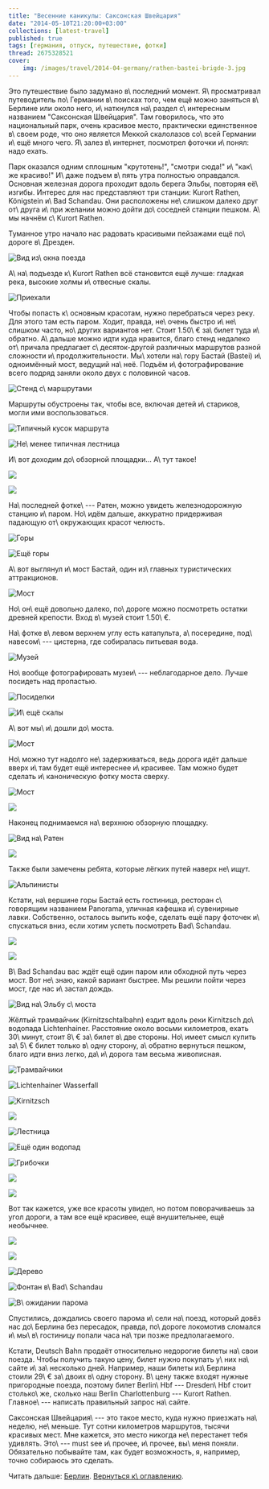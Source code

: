 ```yaml
---
title: "Весенние каникулы: Саксонская Швейцария"
date: "2014-05-10T21:20:00+03:00"
collections: [latest-travel]
published: true
tags: [германия, отпуск, путешествие, фотки]
thread: 2675328521
cover:
    img: /images/travel/2014-04-germany/rathen-bastei-brigde-3.jpg
---
```


Это путешествие было задумано в\ последний момент. Я\ просматривал путеводитель по\ Германии в\ поисках того, чем ещё
можно заняться в\ Берлине или около него, и\ наткнулся на\ раздел с\ интересным названием "Саксонская Швейцария". Там
говорилось, что это национальный парк, очень красивое место, практически единственное в\ своем роде, что оно является
Меккой скалолазов со\ всей Германии и\ ещё много чего. Я\ залез в\ интернет, посмотрел фоточки и\ понял: надо ехать.

Парк оказался одним сплошным "крутотень!", "смотри сюда!" и\ "как\ же красиво!" И\ даже подъем в\ пять утра полностью
оправдался. Основная железная дорога проходит вдоль берега Эльбы, повторяя её\ изгибы. Интерес для нас представляют три
станции: Kurort Rathen, Königstein и\ Bad Schandau. Они расположены не\ слишком далеко друг от\ друга и\ при желании
можно дойти до\ соседней станции пешком. А\ мы начнём с\ Kurort Rathen.

Туманное утро начало нас радовать красивыми пейзажами ещё по\ дороге в\ Дрезден.

![Вид из\ окна поезда](/images/travel/2014-04-germany/rathen-view-from-train.jpg "Вид из окна поезда")

А\ на\ подъезде к\ Kurort Rathen всё становится ещё лучше: гладкая река, высокие холмы и\ отвесные скалы.

![Приехали](/images/travel/2014-04-germany/rathen-bahnhof.jpg "Приехали")

<!--more Дальше будет много красивых фотографий...-->

Чтобы попасть к\ основным красотам, нужно перебраться через реку. Для этого там есть паром. Ходит, правда, не\ очень
быстро и\ не\ слишком часто, но\ других вариантов нет. Стоит 1.50\ € за\ билет туда и\ обратно. А\ дальше можно идти
куда нравится, благо стенд недалеко от\ причала предлагает с\ десяток-другой различных маршрутов разной сложности
и\ продолжительности. Мы\ хотели на\ гору Бастай (Bastei) и\ одноимённый мост, ведущий на\ неё. Подъём
и\ фотографирование всего подряд заняли около двух с половиной часов.

![Стенд с\ маршрутами](/images/travel/2014-04-germany/rathen-routes.jpg "Стенд с маршрутами")

Маршруты обустроены так, чтобы все, включая детей и\ стариков, могли ими воспользоваться.

![Типичный кусок маршрута](/images/travel/2014-04-germany/rathen-route-1.jpg "Типичный кусок маршрута")

![Не\ менее типичная лестница](/images/travel/2014-04-germany/rathen-route-2.jpg "Не менее типичная лестница")

И\ вот доходим до\ обзорной площадки... А\ тут такое!

![](/images/travel/2014-04-germany/rathen-elbe-1.jpg)

![](/images/travel/2014-04-germany/rathen-elbe-2.jpg)

На\ последней фотке\ --- Ратен, можно увидеть железнодорожную станцию и\ паром. Но\ идём дальше, аккуратно придерживая
падающую от\ окружающих красот челюсть.

![Горы](/images/travel/2014-04-germany/rathen-mountains-1.jpg "Горы")

![Ещё горы](/images/travel/2014-04-germany/rathen-mountains-2.jpg "Ещё горы")

А\ вот выглянул и\ мост Бастай, один из\ главных туристических аттракционов.

![Мост](/images/travel/2014-04-germany/rathen-bastei-bridge-1.jpg "Мост")

Но\ он\ ещё довольно далеко, по\ дороге можно посмотреть остатки древней крепости. Вход в\ музей стоит 1.50\ €.

На\ фотке в\ левом верхнем углу есть катапульта, а\ посередине, под\ навесом\ ---  цистерна, где собиралась питьевая
вода.

![Музей](/images/travel/2014-04-germany/rathen-museum.jpg "Музей")

Но\ вообще фотографировать музеи\ --- неблагодарное дело. Лучше посидеть над пропастью.

![Посиделки](/images/travel/2014-04-germany/rathen-abyss.jpg "Посиделки")

![И\ ещё скалы](/images/travel/2014-04-germany/rathen-mountains-3.jpg "И ещё скалы")

А\ вот мы\ и\ дошли до\ моста.

![Мост](/images/travel/2014-04-germany/rathen-bastei-brigde-2.jpg "Мост")

Но\ можно тут надолго не\ задерживаться, ведь дорога идёт дальше вверх и\ там будет ещё интереснее и\ красивее. Там
можно будет сделать и\ каноническую фотку моста сверху.

![Мост](/images/travel/2014-04-germany/rathen-bastei-brigde-3.jpg "Мост")

![](/images/travel/2014-04-germany/rathen-top-view-1.jpg)

Наконец поднимаемся на\ верхнюю обзорную площадку.

![Вид на\ Ратен](/images/travel/2014-04-germany/rathen-elbe-3.jpg "Вид на Ратен")

![](/images/travel/2014-04-germany/rathen-elbe-4.jpg)

Также были замечены ребята, которые лёгких путей наверх не\ ищут.

![Альпинисты](/images/travel/2014-04-germany/rathen-alpinists.jpg "Альпинисты")

Кстати, на\ вершине горы Бастай есть гостиница, ресторан с\ говорящим названием Panorama, уличная кафешка и\ сувенирные
лавки. Собственно, осталось выпить кофе, сделать ещё пару фоточек и\ спускаться вниз, если хотим успеть посмотреть
Bad\ Schandau.

![](/images/travel/2014-04-germany/rathen-mountains-4.jpg)

![](/images/travel/2014-04-germany/rathen-top-view-2.jpg)

В\ Bad Schandau вас ждёт ещё один паром или обходной путь через мост. Вот не\ знаю, какой вариант быстрее. Мы решили
пойти через мост, где нас и\ застал дождь.

![Вид на\ Эльбу с\ моста](/images/travel/2014-04-germany/bad-schandau-elbe-bridge.jpg "Вид на Эльбу с моста")

Жёлтый трамвайчик (Kirnitzschtalbahn) ездит вдоль реки Kirnitzsch до\ водопада Lichtenhainer. Расстояние около восьми
километров, ехать 30\ минут, стоит 8\ € за\ билет в\ две стороны. Но\ имеет смысл купить за\ 5\ € билет только в\ одну
сторону, а\ обратно вернуться пешком, благо идти вниз легко, да\ и\ дорога там весьма живописная.

![Трамвайчики](/images/travel/2014-04-germany/bad-schandau-trams.jpg "Трамвайчики")

![Lichtenhainer Wasserfall](/images/travel/2014-04-germany/bad-schandau-lichtenhainer.jpg "Lichtenhainer Wasserfall")

![Kirnitzsch](/images/travel/2014-04-germany/bad-schandau-kirnitzsch.jpg "Kirnitzsch")

![](/images/travel/2014-04-germany/bad-schandau-mountains-1.jpg)

![Лестница](/images/travel/2014-04-germany/bad-schandau-stairs.jpg "Лестница")

![Ещё один водопад](/images/travel/2014-04-germany/bad-schandau-waterfall.jpg "Ещё один водопад")

![Грибочки](/images/travel/2014-04-germany/bad-schandau-mushrooms.jpg "Грибочки")


![](/images/travel/2014-04-germany/bad-schandau-mountains-2.jpg)

![](/images/travel/2014-04-germany/bad-schandau-mountains-3.jpg)

Вот так кажется, уже все красоты увидел, но потом поворачиваешь за угол дороги, а там все ещё красивее, ещё
внушительнее, ещё необычнее.

![](/images/travel/2014-04-germany/bad-schandau-mountains-4.jpg)

![](/images/travel/2014-04-germany/bad-schandau-mountains-5.jpg)

![Дерево](/images/travel/2014-04-germany/bad-schandau-tree.jpg)

![Фонтан в\ Bad\ Schandau](/images/travel/2014-04-germany/bad-schandau-fountain.jpg "Фонтан в Bad Schandau")

![В\ ожидании парома](/images/travel/2014-04-germany/bad-schandau-waiting-for-ferry.jpg "В ожидании парома")

Спустились, дождались своего парома и\ сели на\ поезд, который довёз нас до\ Берлина без пересадок, правда, по\ дороге
локомотив сломался и\ мы\ в\ гостиницу попали часа на\ три позже предполагаемого.

Кстати, Deutsch Bahn продаёт относительно недорогие билеты на\ свои поезда. Чтобы получить такую цену, билет нужно
покупать у\ них на\ сайте и\ за\ несколько дней. Например, наши билеты из\ Берлина стоили 29\ € за\ двоих в\ одну
сторону. В\ цену также входят нужные пригородные поезда, поэтому билет Berlin\ Hbf --- Dresden\ Hbf стоит столько\ же,
сколько наш Berlin Charlottenburg --- Kurort Rathen. Главное\ --- написать правильный запрос на\ сайте.

Саксонская Швейцария\ --- это такое место, куда нужно приезжать на\ неделю, не\ меньше. Тут сотни километров маршрутов,
тысячи красивых мест. Мне кажется, это место никогда не\ перестанет тебя удивлять. Это\ --- must see и\ прочее,
и\ прочее, вы\ меня поняли. Обязательно побывайте там, как будет возможность, я, например, точно собираюсь это сделать.

Читать дальше: [Берлин](/post/berlin-2014/). [Вернуться к\ оглавлению](/post/spring-break-2014/).

